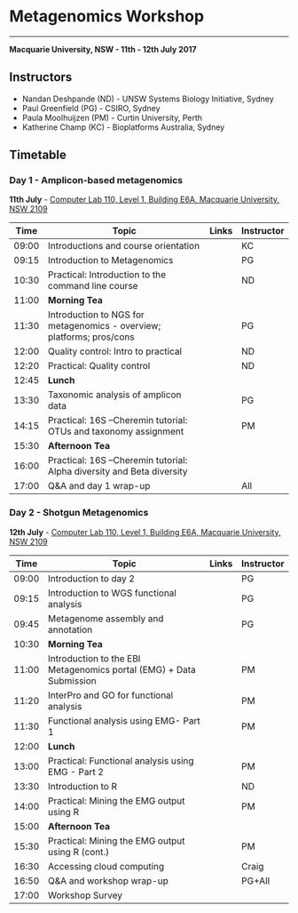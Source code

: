 # Metagenomics Workshop

---
**Macquarie University, NSW - 11th - 12th July 2017**


## Instructors

* Nandan Deshpande (ND) - UNSW Systems Biology Initiative, Sydney
* Paul Greenfield (PG) - CSIRO, Sydney  
* Paula Moolhuijzen (PM) - Curtin University, Perth
* Katherine Champ (KC) - Bioplatforms Australia, Sydney

## Timetable
### Day 1 - Amplicon-based metagenomics
**11th July** - [Computer Lab 110, Level 1, Building E6A, Macquarie University, NSW 2109](https://goo.gl/maps/HQ1F6ZwZ1152)

| **Time** | **Topic** | **Links** | **Instructor** |
| -------- | --------- | --------- | ----------- |
|09:00|Introductions and course orientation||KC|
|09:15|Introduction to Metagenomics||PG|
|10:30|Practical: Introduction to the command line course||ND|
|11:00|**Morning Tea**|
|11:30|Introduction to NGS for metagenomics - overview; platforms; pros/cons||PG|
|12:00|Quality control: Intro to practical||ND|
|12:20|Practical: Quality control||ND|
|12:45|**Lunch**|
|13:30|Taxonomic analysis of amplicon data ||PG|
|14:15|Practical: 16S –Cheremin tutorial: OTUs and taxonomy assignment||PM|
|15:30|**Afternoon Tea**|
|16:00|Practical: 16S –Cheremin tutorial: Alpha diversity and Beta diversity|||PM
|17:00|Q&A and day 1 wrap-up||All|


### Day 2 - Shotgun Metagenomics
**12th July** - [Computer Lab 110, Level 1, Building E6A, Macquarie University, NSW 2109](https://goo.gl/maps/HQ1F6ZwZ1152)

| **Time** | **Topic** | **Links** | **Instructor** |
| -------- | --------- | --------- | ----------- |
|09:00|Introduction to day 2||PG|
|09:15|Introduction to WGS functional analysis||PG|
|09:45|Metagenome assembly and annotation||PG|
|10:30|**Morning Tea**|
|11:00|Introduction to the EBI Metagenomics portal (EMG) + Data Submission ||PM|
|11:20|InterPro and GO for functional analysis||PM|
|11:30|Functional analysis using EMG- Part 1 ||PM|
|12:00|**Lunch**|
|13:00|Practical: Functional analysis using EMG - Part 2 ||PM|
|13:30|Introduction to R||ND|
|14:00|Practical: Mining the EMG output using R||PM|
|15:00|**Afternoon Tea**|
|15:30|Practical: Mining the EMG output using R (cont.)||PM|
|16:30|Accessing cloud computing||Craig|
|16:50|Q&A and workshop wrap-up||PG+All|
|17:00|Workshop Survey|||
